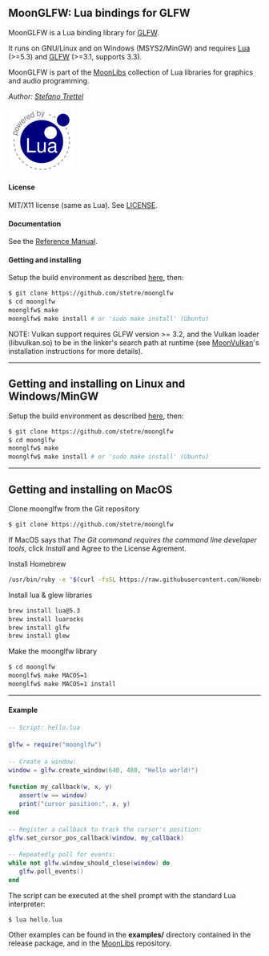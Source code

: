## MoonGLFW: Lua bindings for GLFW

MoonGLFW is a Lua binding library for [GLFW](http://www.glfw.org/).

It runs on GNU/Linux and on Windows (MSYS2/MinGW) and requires 
[Lua](http://www.lua.org/) (>=5.3)
and [GLFW](http://www.glfw.org/download.html) (>=3.1, supports 3.3).

MoonGLFW is part of the [MoonLibs](https://github.com/stetre/moonlibs) collection
of Lua libraries for graphics and audio programming.

_Author:_ _[Stefano Trettel](https://www.linkedin.com/in/stetre)_

[![Lua logo](./doc/powered-by-lua.gif)](http://www.lua.org/)

#### License

MIT/X11 license (same as Lua). See [LICENSE](./LICENSE).

#### Documentation

See the [Reference Manual](https://stetre.github.io/moonglfw/doc/index.html).

#### Getting and installing

Setup the build environment as described [here](https://github.com/stetre/moonlibs), then:

```sh
$ git clone https://github.com/stetre/moonglfw
$ cd moonglfw
moonglfw$ make
moonglfw$ make install # or 'sudo make install' (Ubuntu)
```

NOTE: Vulkan support requires GLFW version >= 3.2, and the Vulkan loader (libvulkan.so)
to be in the linker's search path at runtime
(see [MoonVulkan](https://github.com/stetre/moonvulkan#getting-and-installing)'s installation 
instructions for more details).


-----------
## Getting and installing on Linux and Windows/MinGW

Setup the build environment as described [here](https://github.com/stetre/moonlibs), then:

```sh
$ git clone https://github.com/stetre/moonglfw
$ cd moonglfw
moonglfw$ make
moonglfw$ make install # or 'sudo make install' (Ubuntu)
```
-----------

## Getting and installing on MacOS
Clone moonglfw from the Git repository
```sh
$ git clone https://github.com/stetre/moonglfw
```
If MacOS says that _The Git command requires the command line developer tools_, click _Install_ and Agree to the License Agrement.

Install Homebrew
```sh
/usr/bin/ruby -e "$(curl -fsSL https://raw.githubusercontent.com/Homebrew/install/master/install)"
```

Install lua & glew libraries
```sh
brew install lua@5.3
brew install luarocks
brew install glfw
brew install glew
```

Make the moonglfw library
```sh
$ cd moonglfw
moonglfw$ make MACOS=1
moonglfw$ make MACOS=1 install
```
-----------


#### Example

```lua
-- Script: hello.lua

glfw = require("moonglfw")

-- Create a window:
window = glfw.create_window(640, 480, "Hello world!")

function my_callback(w, x, y) 
   assert(w == window)
   print("cursor position:", x, y) 
end

-- Register a callback to track the cursor's position:
glfw.set_cursor_pos_callback(window, my_callback)

-- Repeatedly poll for events:
while not glfw.window_should_close(window) do
   glfw.poll_events()
end
```

The script can be executed at the shell prompt with the standard Lua interpreter:

```shell
$ lua hello.lua
```

Other examples can be found in the **examples/** directory contained in the release package,
and in the [MoonLibs](https://github.com/stetre/moonlibs) repository.


